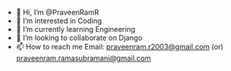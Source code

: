 - 👋 Hi, I’m @PraveenRamR
- 👀 I’m interested in Coding
- 🌱 I’m currently learning Engineering
- 💞️ I’m looking to collaborate on Django
- 📫 How to reach me Email: praveenram.r2003@gmail.com (or) praveenram.ramasubramani@gmail.com

<!---
PraveenRamR/PraveenRamR is a ✨ special ✨ repository because its `README.md` (this file) appears on your GitHub profile.
You can click the Preview link to take a look at your changes.
--->
